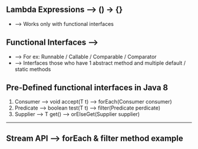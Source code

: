 ## Lambda Expressions --> () -> {}
  * --> Works only with functional interfaces

## Functional Interfaces -->
  * --> For ex: Runnable / Callable / Comparable / Comparator 
  * --> Interfaces those who have 1 abstract method and multiple default / static methods

##  Pre-Defined functional interfaces in Java 8 
 1. Consumer  --> void accept(T t)  --> forEach(Consumer<T> consumer)
 2. Predicate --> boolean test(T t) --> filter(Predicate<T> perdicate)
 3. Supplier  --> T get()           --> orElseGet(Supplier<T> supplier)

***

## Stream API --> forEach & filter method example